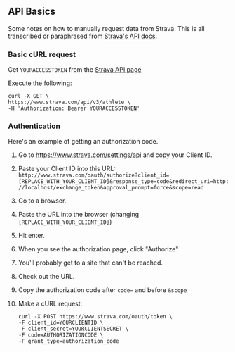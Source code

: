 ## API Basics

Some notes on how to manually request data from Strava. This is all transcribed or paraphrased from [Strava's API docs](https://developers.strava.com/docs/getting-started/).

### Basic cURL request

Get `YOURACCESSTOKEN` from the [Strava API page](https://www.strava.com/settings/api)

Execute the following: 

	curl -X GET \
	https://www.strava.com/api/v3/athlete \
	-H 'Authorization: Bearer YOURACCESSTOKEN'

### Authentication

Here's an example of getting an authorization code.

1. Go to <https://www.strava.com/settings/api> and copy your Client ID.
2. Paste your Client ID into this URL: `http://www.strava.com/oauth/authorize?client_id=[REPLACE_WITH_YOUR_CLIENT_ID]&response_type=code&redirect_uri=http://localhost/exchange_token&approval_prompt=force&scope=read`
3. Go to a browser.
4. Paste the URL into the browser (changing `[REPLACE_WITH_YOUR_CLIENT_ID]`)
5. Hit enter.
6. When you see the authorization page, click "Authorize"
7. You'll probably get to a site that can't be reached.
8. Check out the URL.
9. Copy the authorization code after `code=` and before `&scope`
10. Make a cURL request:

		curl -X POST https://www.strava.com/oauth/token \
		-F client_id=YOURCLIENTID \
		-F client_secret=YOURCLIENTSECRET \
		-F code=AUTHORIZATIONCODE \
		-F grant_type=authorization_code

